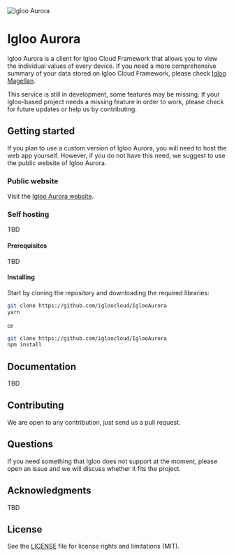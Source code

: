 ![Igloo Aurora](https://github.com/IglooCloud/IglooAurora/blob/master/iglooAurora.png?raw=true "Igloo Aurora")

# Igloo Aurora

Igloo Aurora is a client for Igloo Cloud Framework that allows you to view the individual values of every device. If you need a more comprehensive summary of your data stored on Igloo Cloud Framework, please check [Igloo Magellan](http:https://github.com/igloocloud/iglooMagellan).

This service is still in development, some features may be missing. If your Igloo-based project needs a missing feature in order to work, please check for future updates or help us by contributing.

## Getting started

If you plan to use a custom version of Igloo Aurora, you will need to host the web app yourself. However, if you do not have this need, we suggest to use the public website of Igloo Aurora.

### Public website

Visit the [Igloo Aurora website](https://igloocloud.github.io/IglooAurora/).

### Self hosting

TBD

#### Prerequisites

TBD

#### Installing

Start by cloning the repository and downloading the required libraries:

```bash
git clone https://github.com/igloocloud/IglooAurora
yarn
```

or

```bash
git clone https://github.com/igloocloud/IglooAurora
npm install
```

## Documentation

TBD

## Contributing

We are open to any contribution, just send us a pull request.

## Questions

If you need something that Igloo does not support at the moment, please open an issue and we will discuss whether it fits the project.

## Acknowledgments

TBD

## License

See the [LICENSE](https://github.com/igloocloud/iglooAurora/blob/master/LICENSE) file for license rights and limitations (MIT).
